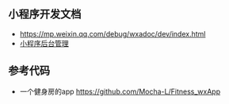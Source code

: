 
## 小程序开发文档

- https://mp.weixin.qq.com/debug/wxadoc/dev/index.html
- [小程序后台管理](https://mp.weixin.qq.com/wxopen/devprofile?action=get_profile&token=2075618622&lang=zh_CN)


## 参考代码
- 一个健身房的app https://github.com/Mocha-L/Fitness_wxApp
